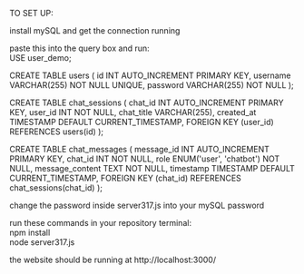 TO SET UP:

install mySQL and get the connection running

paste this into the query box and run: <br>
USE user_demo;

CREATE TABLE users (
    id INT AUTO_INCREMENT PRIMARY KEY,
    username VARCHAR(255) NOT NULL UNIQUE,
    password VARCHAR(255) NOT NULL
);

CREATE TABLE chat_sessions (
    chat_id INT AUTO_INCREMENT PRIMARY KEY,
    user_id INT NOT NULL,
    chat_title VARCHAR(255),
    created_at TIMESTAMP DEFAULT CURRENT_TIMESTAMP,
    FOREIGN KEY (user_id) REFERENCES users(id)
);

CREATE TABLE chat_messages (
    message_id INT AUTO_INCREMENT PRIMARY KEY,
    chat_id INT NOT NULL,
    role ENUM('user', 'chatbot') NOT NULL,
    message_content TEXT NOT NULL,
    timestamp TIMESTAMP DEFAULT CURRENT_TIMESTAMP,
    FOREIGN KEY (chat_id) REFERENCES chat_sessions(chat_id)
);


change the password inside server317.js into your mySQL password

run these commands in your repository terminal: <br>
npm install <br>
node server317.js

the website should be running at http://localhost:3000/
